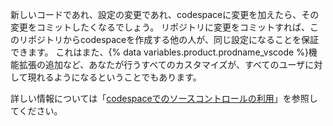 新しいコードであれ、設定の変更であれ、codespaceに変更を加えたら、その変更をコミットしたくなるでしょう。 リポジトリに変更をコミットすれば、このリポジトリからcodespaceを作成する他の人が、同じ設定になることを保証できます。 これはまた、{% data variables.product.prodname_vscode %}機能拡張の追加など、あなたが行うすべてのカスタマイズが、すべてのユーザに対して現れるようになるということでもあります。

詳しい情報については「[codespaceでのソースコントロールの利用](/codespaces/developing-in-codespaces/using-source-control-in-your-codespace#committing-your-changes)」を参照してください。
